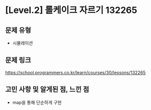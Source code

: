 # [Level.2] 롤케이크 자르기 132265

## 문제 유형
- 시뮬레이션

## 문제 링크
https://school.programmers.co.kr/learn/courses/30/lessons/132265

## 고민 사항 및 알게된 점, 느낀 점
- map을 통해 단순하게 구현
